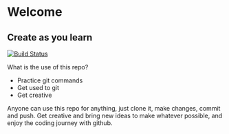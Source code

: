 # Welcome
## Create as you learn

[![Build Status](https://travis-ci.org/joemccann/dillinger.svg?branch=master)](https://github.com/turtlebeasts/git_practice)

What is the use of this repo?

- Practice git commands
- Get used to git
- Get creative

Anyone can use this repo for anything, just clone it, make changes, commit and push.
Get creative and bring new ideas to make whatever possible, and enjoy the coding journey
with github.

